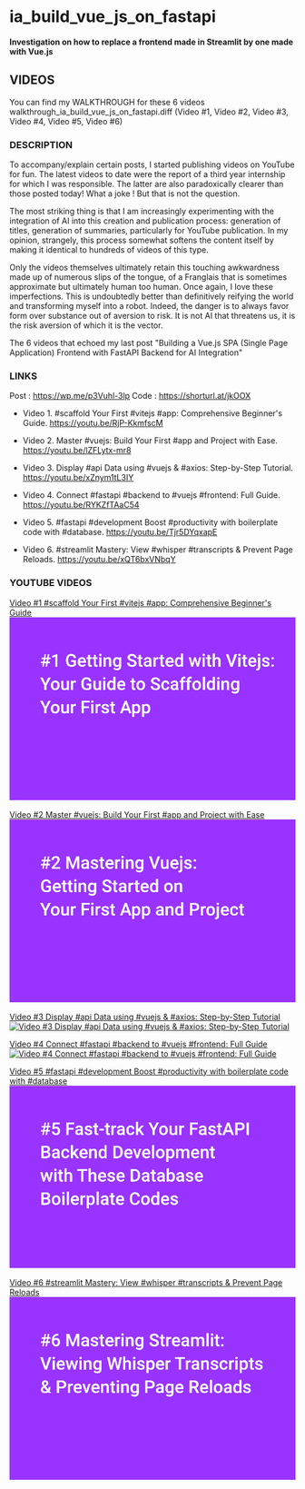 # ia_build_vue_js_on_fastapi


**Investigation  on how to replace a frontend made in Streamlit by one made with Vue.js**





## VIDEOS

You can find my WALKTHROUGH for these 6 videos walkthrough_ia_build_vue_js_on_fastapi.diff (Video #1, Video #2, Video #3, Video #4, Video #5, Video #6)


### DESCRIPTION
To accompany/explain certain posts, I started publishing videos on YouTube for fun. The latest videos to date were the report of a third year internship for which I was responsible. The latter are also paradoxically clearer than those posted today! What a joke ! But that is not the question.

The most striking thing is that I am increasingly experimenting with the integration of AI into this creation and publication process: generation of titles, generation of summaries, particularly for YouTube publication. In my opinion, strangely, this process somewhat softens the content itself by making it identical to hundreds of videos of this type.

Only the videos themselves ultimately retain this touching awkwardness made up of numerous slips of the tongue, of a Franglais that is sometimes approximate but ultimately human too human. Once again, I love these imperfections. This is undoubtedly better than definitively reifying the world and transforming myself into a robot. Indeed, the danger is to always favor form over substance out of aversion to risk. It is not AI that threatens us, it is the risk aversion of which it is the vector.


The 6 videos that echoed my last post "Building a Vue.js SPA (Single Page Application) Frontend with FastAPI Backend for AI Integration"

### LINKS
Post : https://wp.me/p3Vuhl-3lp
Code : https://shorturl.at/jkOOX


- Video 1. #scaffold Your First #vitejs #app: Comprehensive Beginner's Guide. https://youtu.be/RjP-KkmfscM

- Video 2. Master #vuejs: Build Your First #app and Project with Ease. https://youtu.be/lZFLytx-mr8


- Video 3. Display #api Data using #vuejs & #axios: Step-by-Step Tutorial. https://youtu.be/xZnym1tL3IY


- Video 4. Connect #fastapi #backend to #vuejs #frontend: Full Guide. https://youtu.be/RYKZfTAaC54


- Video 5. #fastapi #development Boost #productivity with boilerplate code with #database. https://youtu.be/Tjr5DYqxapE

- Video 6. #streamlit Mastery: View #whisper #transcripts & Prevent Page Reloads. https://youtu.be/xQT6bxVNbqY


### YOUTUBE VIDEOS
[Video #1 #scaffold Your First #vitejs #app: Comprehensive Beginner's Guide](https://www.youtube.com/watch?v=oBMK-QUYB7A)[![Video #1 #scaffold Your First #vitejs #app: Comprehensive Beginner's Guide](001_ia_build_vite.png)](https://www.youtube.com/watch?v=RjP-KkmfscM)



[Video #2 Master #vuejs: Build Your First #app and Project with Ease](https://www.youtube.com/watch?v=oBMK-QUYB7A)[![Video #2 Master #vuejs: Build Your First #app and Project with Ease](002_ia_build_vuejs.png)](https://www.youtube.com/watch?v=lZFLytx-mr8)


[Video #3 Display #api Data using #vuejs & #axios: Step-by-Step Tutorial
](https://www.youtube.com/watch?v=oBMK-QUYB7A)[![Video #3 Display #api Data using #vuejs & #axios: Step-by-Step Tutorial
](003_ia_vue_fastapi_the_vue_js_handbook.png)](https://www.youtube.com/watch?v=xZnym1tL3IY)

[Video #4 Connect #fastapi #backend to #vuejs #frontend: Full Guide
](https://www.youtube.com/watch?v=oBMK-QUYB7A)[![Video #4 Connect #fastapi #backend to #vuejs #frontend: Full Guide
](004_ia_vue_fastapi_002_fastapi_vite.png)](https://www.youtube.com/watch?v=RYKZfTAaC54)


[Video #5 #fastapi #development Boost #productivity with boilerplate code with #database](https://www.youtube.com/watch?v=oBMK-QUYB7A)[![#fastapi #development Boost #productivity with boilerplate code with #database](005_ia_vue_fastapi_006_fastapi_database.png)](https://www.youtube.com/watch?v=Tjr5DYqxapE)


[Video #6 #streamlit Mastery: View #whisper #transcripts & Prevent Page Reloads](https://www.youtube.com/watch?v=oBMK-QUYB7A)[![Video 6 #streamlit Mastery: View #whisper #transcripts & Prevent Page Reloads](006_ia_vue_fastapi_streamlit.png)](https://www.youtube.com/watch?v=xQT6bxVNbqY)




